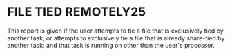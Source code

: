 




<h1 class="heading"><span class="name">FILE TIED REMOTELY</span><span class="command">25</span></h1>

This report is given if the user attempts to tie a file that is exclusively tied by another task, or attempts to exclusively tie a file that is already share-tied by another task; and that task is running on other than the user's processor.



